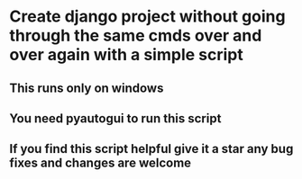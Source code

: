 # Create django project without going through the same cmds over and over again with a simple script 

## This runs only on windows
## You need pyautogui to run this script 
## If you find this script helpful give it a star any bug fixes and changes are welcome
